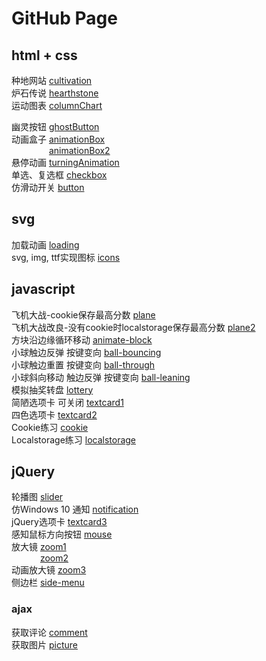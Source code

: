 # GitHub Page
## html + css
种地网站 [cultivation](https://yukiii8102.github.io/html+css/cultivation/)  
炉石传说 [hearthstone](https://yukiii8102.github.io/html+css/hearthstone/)  
运动图表 [columnChart](https://yukiii8102.github.io/html+css/columnchart/column-chart.html)  

幽灵按钮 [ghostButton](https://yukiii8102.github.io/html+css/practices/ghost_button.html)  
动画盒子 [animationBox](https://yukiii8102.github.io/html+css/practices/animationbox.html)  
&emsp;&emsp;&emsp;&emsp; [animationBox2](https://yukiii8102.github.io/html+css/practices/animationbox2.html)  
悬停动画 [turningAnimation](https://yukiii8102.github.io/html+css/practices/turningAnimation.html)  
单选、复选框 [checkbox](https://yukiii8102.github.io/html+css/practices/checkbox.html)  
仿滑动开关 [button](https://yukiii8102.github.io/html+css/practices/button.html)
## svg
加载动画 [loading](https://yukiii8102.github.io/svg/loading.html)  
svg, img, ttf实现图标 [icons](https://yukiii8102.github.io/svg/icons.html)
## javascript
飞机大战-cookie保存最高分数 [plane](https://yukiii8102.github.io/javascript/plane-cookie/plane.html)  
飞机大战改良-没有cookie时localstorage保存最高分数 [plane2](https://yukiii8102.github.io/javascript/plane-local/plane.html)  
方块沿边缘循环移动 [animate-block](https://yukiii8102.github.io/javascript/practices/animate-block.html)  
小球触边反弹 按键变向 [ball-bouncing](https://yukiii8102.github.io/javascript/practices/keypress1-bounce.html)  
小球触边重置 按键变向 [ball-through](https://yukiii8102.github.io/javascript/practices/keypress2-through.html)  
小球斜向移动 触边反弹 按键变向 [ball-leaning](https://yukiii8102.github.io/javascript/practices/keypress3-lean.html)  
模拟抽奖转盘 [lottery](https://yukiii8102.github.io/javascript/practices/lottery.html)  
简陋选项卡 可关闭 [textcard1](https://yukiii8102.github.io/javascript/practices/textcard1.html)  
四色选项卡 [textcard2](https://yukiii8102.github.io/javascript/practices/textcard2.html)  
Cookie练习 [cookie](https://yukiii8102.github.io/javascript/practices/cookie.html)  
Localstorage练习 [localstorage](https://yukiii8102.github.io/javascript/practices/localstorage.html)  
## jQuery
轮播图 [slider](https://yukiii8102.github.io/jQuery/slider/slider.html)  
仿Windows 10 通知 [notification](https://yukiii8102.github.io/jQuery/toast.html)  
jQuery选项卡 [textcard3](https://yukiii8102.github.io/jQuery/jQcard.html)  
感知鼠标方向按钮 [mouse](https://yukiii8102.github.io/jQuery/mouse.html)  
放大镜 [zoom1](https://yukiii8102.github.io/jQuery/zoom.html)  
&emsp;&emsp;&emsp; [zoom2](https://yukiii8102.github.io/jQuery/zoom1.html)  
动画放大镜 [zoom3](https://yukiii8102.github.io/jQuery/zoomclip.html)  
侧边栏 [side-menu](https://yukiii8102.github.io/jQuery/side-menu.html)  
### ajax
获取评论 [comment](https://yukiii8102.github.io/jQuery/ajax/ajax1.html)  
获取图片 [picture](https://yukiii8102.github.io/jQuery/ajax/ajax2.html)